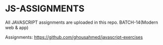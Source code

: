 # JS-ASSIGNMENTS
All JAVASCRIPT assignments are uploaded in this repo.  BATCH-14(Modern web &amp; app)


Assignments: https://github.com/ghousahmed/javascript-exercises
